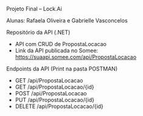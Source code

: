 Projeto Final – Lock.Ai

Alunas: Rafaela Oliveira e Gabrielle Vasconcelos
 
Repositório da API (.NET)
- API com CRUD de PropostaLocacao
- Link da API publicada no Somee: https://suaapi.somee.com/api/PropostaLocacao

Endpoints da API (Print na pasta POSTMAN)
- GET /api/PropostaLocacao
- GET /api/PropostaLocacao/{id}
- POST /api/PropostaLocacao
- PUT /api/PropostaLocacao/{id}
- DELETE /api/PropostaLocacao/{id}


